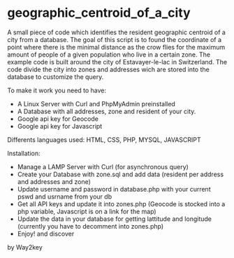 # geographic_centroid_of_a_city
A small piece of code which identifies the resident geographic centroid of a city from a database.
The goal of this script is to found the coordinate of a point where there is the minimal distance as the crow flies for the maximum amount of people of a given population who live in a certain zone. The example code is built around the city of Estavayer-le-lac in Switzerland. The code divide the city into zones and addresses wich are stored into the database to customize the query. 

To make it work you need to have:
- A Linux Server with Curl and PhpMyAdmin preinstalled
- A Database with all addresses, zone and resident of your city.
- Google api key for Geocode
- Google api key for Javascript

Differents languages used:
HTML, CSS, PHP, MYSQL, JAVASCRIPT

Installation:
- Manage a LAMP Server with Curl (for asynchronous query)
- Create your Database with zone.sql and add data (resident per address and addresses and zone)
- Update username and password in database.php with your current pswd and usrname from your db
- Get all API keys and update it into zones.php (Geocode is stocked into a php variable, Javascript is on a link for the map)
- Update the data in your database for getting lattitude and longitude (currently you have to decomment into zones.php)
- Enjoy! and discover

by Way2key
